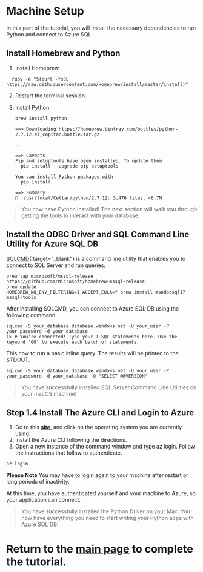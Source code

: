 # Machine Setup 

In this part of the tutorial, you will install the necessary dependencies to run Python and connect to Azure SQL.

## Install Homebrew and Python

1. Install Homebrew.

```terminal
  ruby -e "$(curl -fsSL https://raw.githubusercontent.com/Homebrew/install/master/install)"
```

2. Restart the terminal session.

3. Install Python

    ```terminal
    brew install python
    ```

    ```results
    ==> Downloading https://homebrew.bintray.com/bottles/python-2.7.12.el_capitan.bottle.tar.gz

    ...

    ==> Caveats
    Pip and setuptools have been installed. To update them
      pip install --upgrade pip setuptools

    You can install Python packages with
      pip install

    ==> Summary
    🍺  /usr/local/Cellar/python/2.7.12: 3,476 files, 46.7M
    ```

> You now have Python installed! The next section will walk you through getting the tools to interact with your database.

## Install the ODBC Driver and SQL Command Line Utility for Azure SQL DB

[SQLCMD](https://docs.microsoft.com/sql/linux/sql-server-linux-setup-tools){:target="_blank"} is a command line utility that enables you to connect to SQL Server and run queries.

```terminal
brew tap microsoft/mssql-release https://github.com/Microsoft/homebrew-mssql-release
brew update
HOMEBREW_NO_ENV_FILTERING=1 ACCEPT_EULA=Y brew install msodbcsql17 mssql-tools
```

After installing SQLCMD, you can connect to Azure SQL DB using the following command:

```terminal
sqlcmd -S your_database.database.windows.net -U your_user -P your_password -d your_database
1> # You're connected! Type your T-SQL statements here. Use the keyword 'GO' to execute each batch of statements.
```

This how to run a basic inline query. The results will be printed to the STDOUT.

```terminal
sqlcmd -S your_database.database.windows.net -U your_user -P your_password -d your_database -Q "SELECT @@VERSION"
```

> You have successfully installed SQL Server Command Line Utilities on your macOS machine!

## Step 1.4 Install The Azure CLI and Login to Azure


1.  Go to this **[site](https://docs.microsoft.com/en-us/cli/azure/install-azure-cli?view=azure-cli-latest)**, and click on the operating system you are currently using.
1.  Install the Azure CLI following the directions.
1.  Open a new instance of the command window and type az login. Follow the instructions that follow to authenticate.

```terminal
az login
```

**Please Note** You may have to login again to your machine after restart or long periods of inactivity.

At this time, you have authenticated yourself and your machine to Azure, so your application can connect. 

> You have successfully installed the Python Driver on your Mac. You now have everything you need to start writing your Python apps with Azure SQL DB!

# Return to the [**main page**](https://github.com/Azure-Samples/AzureSqlGettingStartedSamples/tree/master/python/Unix-based#start-writing-apps-with-python-and-azure-sql) to complete the tutorial.
